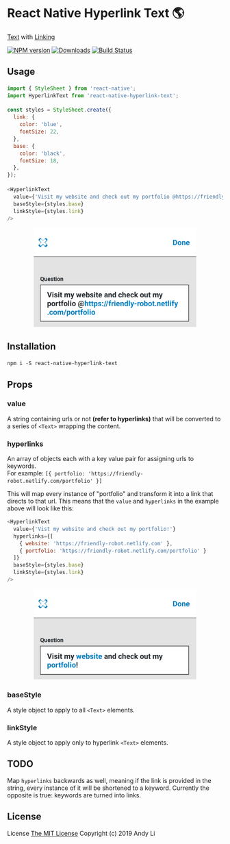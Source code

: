 # React Native Hyperlink Text :earth_americas:

[Text](https://facebook.github.io/react-native/docs/text) with [Linking](https://facebook.github.io/react-native/docs/linking)

[![NPM version][npm-image]][npm-url]
[![Downloads][downloads-image]][npm-url]
[![Build Status][travis-image]][travis-url]

## Usage
```javascript
import { StyleSheet } from 'react-native';
import HyperlinkText from 'react-native-hyperlink-text';

const styles = StyleSheet.create({
  link: {
    color: 'blue',
    fontSize: 22,
  },
  base: {
    color: 'black',
    fontSize: 18,
  },
});

<HyperlinkText
  value={'Visit my website and check out my portfolio @https://friendly-robot.netlify.com/portfolio'}
  baseStyle={styles.base}
  linkStyle={styles.link}
/>
```
<p align="center">
  <img src="https://raw.githubusercontent.com/friendly-robot/react-native-hyperlink-text/master/screenshot1.png" width="380" alt="React Native Hyperlink Text">
</p>

## Installation
`npm i -S react-native-hyperlink-text`

## Props

### value
A string containing urls or not **(refer to hyperlinks)** that will be converted to a series of `<Text>` wrapping the content.

### hyperlinks
An array of objects each with a key value pair for assigning urls to keywords. <br>
For example: `[{ portfolio: 'https://friendly-robot.netlify.com/portfolio' }]`

This will map every instance of "portfolio" and transform it into a link that directs to that url. This means that the `value` and `hyperlinks` in the example above will look like this:

```javascript
<HyperlinkText
  value={'Vist my website and check out my portfolio!'}
  hyperlinks={[
    { website: 'https://friendly-robot.netlify.com' },
    { portfolio: 'https://friendly-robot.netlify.com/portfolio' }
  ]}
  baseStyle={styles.base}
  linkStyle={styles.link}
/>
```
<p align="center">
  <img src="https://raw.githubusercontent.com/friendly-robot/react-native-hyperlink-text/master/screenshot2.png" width="380" alt="React Native Hyperlink Text">
</p>

### baseStyle
A style object to apply to all `<Text>` elements.

### linkStyle
A style object to apply only to hyperlink `<Text>` elements.

## TODO
Map `hyperlinks` backwards as well, meaning if the link is provided in the string, every instance of it will be shortened to a keyword. Currently the opposite is true: keywords are turned into links.

## License
License [The MIT License](http://opensource.org/licenses/MIT)
Copyright (c) 2019 Andy Li

[downloads-image]: https://img.shields.io/npm/dm/react-native-hyperlink-text.svg
[npm-url]: https://www.npmjs.com/package/react-native-hyperlink-text
[npm-image]: https://img.shields.io/npm/v/react-native-hyperlink-text.svg

[travis-url]: https://travis-ci.org/friendly-robot/react-native-hyperlink-text
[travis-image]: https://img.shields.io/travis/friendly-robot/react-native-hyperlink-text/master.svg
